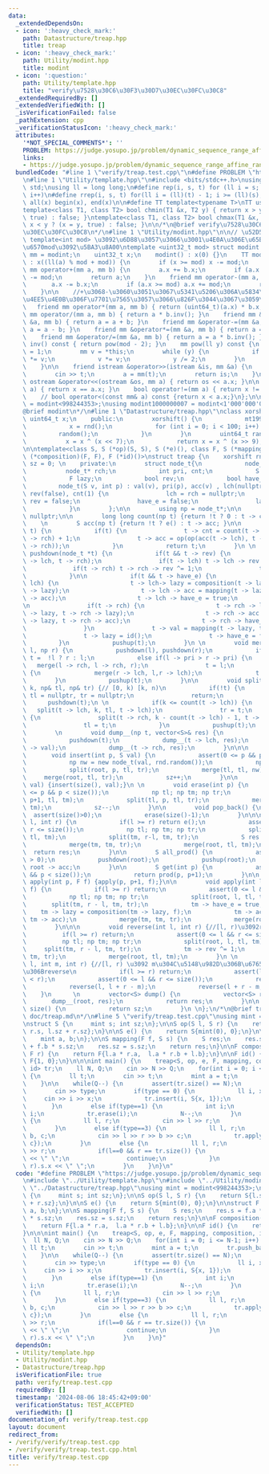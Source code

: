 ```yaml
---
data:
  _extendedDependsOn:
  - icon: ':heavy_check_mark:'
    path: Datastructure/treap.hpp
    title: treap
  - icon: ':heavy_check_mark:'
    path: Utility/modint.hpp
    title: modint
  - icon: ':question:'
    path: Utility/template.hpp
    title: "verify\u7528\u30C6\u30F3\u30D7\u30EC\u30FC\u30C8"
  _extendedRequiredBy: []
  _extendedVerifiedWith: []
  _isVerificationFailed: false
  _pathExtension: cpp
  _verificationStatusIcon: ':heavy_check_mark:'
  attributes:
    '*NOT_SPECIAL_COMMENTS*': ''
    PROBLEM: https://judge.yosupo.jp/problem/dynamic_sequence_range_affine_range_sum
    links:
    - https://judge.yosupo.jp/problem/dynamic_sequence_range_affine_range_sum
  bundledCode: "#line 1 \"verify/treap.test.cpp\"\n#define PROBLEM \"https://judge.yosupo.jp/problem/dynamic_sequence_range_affine_range_sum\"\
    \n#line 1 \"Utility/template.hpp\"\n#include <bits/stdc++.h>\nusing namespace\
    \ std;\nusing ll = long long;\n#define rep(i, s, t) for (ll i = s; i < (ll)(t);\
    \ i++)\n#define rrep(i, s, t) for(ll i = (ll)(t) - 1; i >= (ll)(s); i--)\n#define\
    \ all(x) begin(x), end(x)\n\n#define TT template<typename T>\nTT using vec = vector<T>;\n\
    template<class T1, class T2> bool chmin(T1 &x, T2 y) { return x > y ? (x = y,\
    \ true) : false; }\ntemplate<class T1, class T2> bool chmax(T1 &x, T2 y) { return\
    \ x < y ? (x = y, true) : false; }\n\n/*\n@brief verify\u7528\u30C6\u30F3\u30D7\
    \u30EC\u30FC\u30C8\n*/\n#line 1 \"Utility/modint.hpp\"\n\n// \u52D5\u7684mod :\
    \ template<int mod> \u3092\u6D88\u3057\u3066\u3001\u4E0A\u306E\u65B9\u3067\u5909\
    \u6570mod\u3092\u5BA3\u8A00\ntemplate <uint32_t mod> struct modint {\n    using\
    \ mm = modint;\n    uint32_t x;\n    modint() : x(0) {}\n    TT modint(T a = 0)\
    \ : x((ll(a) % mod + mod)) {\n        if (x >= mod) x -= mod;\n    }\n\n    friend\
    \ mm operator+(mm a, mm b) {\n        a.x += b.x;\n        if (a.x >= mod) a.x\
    \ -= mod;\n        return a;\n    }\n    friend mm operator-(mm a, mm b) {\n \
    \       a.x -= b.x;\n        if (a.x >= mod) a.x += mod;\n        return a;\n\
    \    }\n\n    //+\u3068-\u3060\u3051\u3067\u5341\u5206\u306A\u5834\u5408\u3001\
    \u4EE5\u4E0B\u306F\u7701\u7565\u3057\u3066\u826F\u3044\u3067\u3059\u3002\n\n \
    \   friend mm operator*(mm a, mm b) { return (uint64_t)(a.x) * b.x; }\n    friend\
    \ mm operator/(mm a, mm b) { return a * b.inv(); }\n    friend mm &operator+=(mm\
    \ &a, mm b) { return a = a + b; }\n    friend mm &operator-=(mm &a, mm b) { return\
    \ a = a - b; }\n    friend mm &operator*=(mm &a, mm b) { return a = a * b; }\n\
    \    friend mm &operator/=(mm &a, mm b) { return a = a * b.inv(); }\n\n    mm\
    \ inv() const { return pow(mod - 2); }\n    mm pow(ll y) const {\n        mm res\
    \ = 1;\n        mm v = *this;\n        while (y) {\n            if (y & 1) res\
    \ *= v;\n            v *= v;\n            y /= 2;\n        }\n        return res;\n\
    \    }\n\n    friend istream &operator>>(istream &is, mm &a) {\n        ll t;\n\
    \        cin >> t;\n        a = mm(t);\n        return is;\n    }\n\n    friend\
    \ ostream &operator<<(ostream &os, mm a) { return os << a.x; }\n\n    bool operator==(mm\
    \ a) { return x == a.x; }\n    bool operator!=(mm a) { return x != a.x; }\n\n\
    \    // bool operator<(const mm& a) const {return x < a.x;}\n};\n\nusing modint998244353\
    \ = modint<998244353>;\nusing modint1000000007 = modint<1'000'000'007>;\n\n/*\n\
    @brief modint\n*/\n#line 1 \"Datastructure/treap.hpp\"\nclass xorshift {\n   \
    \ uint64_t x;\n    public:\n        xorshift() {\n            mt19937 rnd(chrono::steady_clock::now().time_since_epoch().count());\n\
    \            x = rnd();\n            for (int i = 0; i < 100; i++) {\n       \
    \         random();\n            }\n        }\n        uint64_t random() {\n \
    \           x = x ^ (x << 7);\n            return x = x ^ (x >> 9);\n    }\n};\n\
    \n\ntemplate<class S, S (*op)(S, S), S (*e)(), class F, S (*mapping)(F, S), F\
    \ (*composition)(F, F), F (*id)()>\nstruct treap {\n    xorshift rnd;\n    int\
    \ sz = 0; \n    private:\n        struct node_t{\n            node_t* lch;\n \
    \           node_t* rch;\n            int pri, cnt;\n            S val, acc;\n\
    \            F lazy;\n            bool rev;\n            bool have_e;\n \n   \
    \         node_t(S v, int p) : val(v), pri(p), acc(v) , lch(nullptr), rch(nullptr),\
    \ rev(false), cnt(1) {\n                lch = rch = nullptr;\n               \
    \ rev = false;\n                have_e = false;\n                lazy = id();\n\
    \            }\n        };\n\n        using np = node_t*;\n\n        np root =\
    \ nullptr;\n\n        long long count(np t) {return !t ? 0 : t -> cnt;}\n    \
    \    \n        S acc(np t) {return !t ? e() : t -> acc; }\n\n        np pushup(np\
    \ t) {\n            if(t) {\n                t -> cnt = count(t -> lch) + count(t\
    \ -> rch) + 1;\n                t -> acc = op(op(acc(t -> lch), t -> val),  acc(t\
    \ -> rch));\n            }\n            return t;\n        }\n \n        void\
    \ pushdown(node_t *t) {\n            if(t && t -> rev) {\n                swap(t\
    \ -> lch, t -> rch);\n                if(t -> lch) t -> lch -> rev ^= 1;\n   \
    \             if(t -> rch) t -> rch -> rev ^= 1;\n                t -> rev = false;\n\
    \            }\n\n            if(t && t -> have_e) {\n                if(t ->\
    \ lch) {\n                    t -> lch-> lazy = composition(t -> lazy, t -> lch\
    \ -> lazy);\n                    t -> lch -> acc = mapping(t -> lazy, t -> lch\
    \ -> acc);\n                    t -> lch -> have_e = true;\n                }\n\
    \n                if(t -> rch) {\n                    t -> rch -> lazy = composition(t\
    \ -> lazy, t -> rch -> lazy);\n                    t -> rch -> acc = mapping(t\
    \ -> lazy, t -> rch -> acc);\n                    t -> rch -> have_e = true;\n\
    \                }\n                t -> val = mapping(t -> lazy, t -> val);\n\
    \                t -> lazy = id();\n                t -> have_e = false;\n   \
    \         }\n            pushup(t);\n        }\n \n        void merge(np& t, np\
    \ l, np r) {\n            pushdown(l), pushdown(r);\n            if(!l || !r)\
    \ t =  !l ? r : l;\n            else if(l -> pri > r -> pri) {\n             \
    \   merge(l -> rch, l -> rch, r);\n                t = l;\n            } else\
    \ {\n               merge(r -> lch, l,r -> lch);\n               t = r;\n    \
    \        }\n            pushup(t);\n        }\n\n        void split(np t, int\
    \ k, np& tl, np& tr) {// [0, k) [k, n)\n            if(!t) {\n               \
    \ tl = nullptr, tr = nullptr;\n                return;\n            }\n      \
    \      pushdown(t);\n \n            if(k <= count(t -> lch)) {\n             \
    \   split(t -> lch, k, tl, t -> lch);\n                tr = t;\n            }else\
    \ {\n                split(t -> rch, k - count(t -> lch) - 1, t -> rch, tr);\n\
    \                tl = t;\n            }\n            pushup(t);\n        }\n\n\
    \        \n        void dump__(np t, vector<S>& res) {\n            if(!t) return;\n\
    \            pushdown(t);\n            dump__(t -> lch, res);\n            res.push_back(t\
    \ -> val);\n            dump__(t -> rch, res);\n        }\n\n\n    public:\n \
    \       void insert(int p, S val) {\n            assert(0 <= p && p <= size());\n\
    \            np nw = new node_t(val, rnd.random());\n            np tl; np tr;\n\
    \            split(root, p, tl, tr);\n            merge(tl, tl, nw);\n       \
    \     merge(root, tl, tr);\n            sz++;\n        }\n\n        void push_back(S\
    \ val) {insert(size(), val);}\n \n        void erase(int p) {\n            assert(0\
    \ <= p && p < size());\n            np tl; np tm; np tr;\n            split(root,\
    \ p+1, tl, tm);\n            split(tl, p, tl, tr);\n            merge(root, tl,\
    \ tm);\n            sz--;\n        }\n\n        void pop_back() {\n          \
    \  assert(size()>0);\n            erase(size()-1);\n        }\n\n\n        S prod(int\
    \ l, int r) {\n            if(l >= r) return e();\n            assert(0 <= l &&\
    \ r <= size());\n            np tl; np tm; np tr;\n            split(root, l,\
    \ tl, tm);\n            split(tm, r-l, tm, tr);\n            S res = acc(tm);\n\
    \            merge(tm, tm, tr);\n            merge(root, tl, tm);\n          \
    \  return res;\n        }\n\n        S all_prod() {\n            assert(size()\
    \ > 0);\n            pushdown(root);\n            pushup(root);\n            return\
    \ root -> acc;\n        }\n\n        S get(int p) {\n            assert(0 <= p\
    \ && p < size());\n            return prod(p, p+1);\n        }\n\n        void\
    \ apply(int p, F f) {apply(p, p+1, f);}\n\n        void apply(int l, int r, F\
    \ f) {\n            if(l >= r) return;\n            assert(0 <= l && r <= size());\n\
    \            np tl; np tm; np tr;\n            split(root, l, tl, tm);\n     \
    \       split(tm, r - l, tm, tr);\n            tm -> have_e = true;\n        \
    \    tm -> lazy = composition(tm -> lazy, f);\n            tm -> acc = mapping(f,\
    \ tm -> acc);\n            merge(tm, tm, tr);\n            merge(root, tl, tm);\n\
    \        }\n\n\n        void reverse(int l, int r) {//[l, r)\u3092reverse\n  \
    \          if(l >= r) return;\n            assert(0 <= l && r <= size());\n  \
    \          np tl; np tm; np tr;\n            split(root, l, tl, tm);\n       \
    \     split(tm, r - l, tm, tr);\n            tm -> rev ^= 1;\n            merge(tm,\
    \ tm, tr);\n            merge(root, tl, tm);\n        }\n \n        void rotate(int\
    \ l, int m, int r) {//[l, r) \u3092 m\u304C\u5148\u982D\u306B\u6765\u308B\u69D8\
    \u306Breverse\n            if(l >= r) return;\n            assert(l <= m && m\
    \ < r);\n            assert(0 <= l && r <= size());\n            reverse(l, r);\n\
    \            reverse(l, l + r - m);\n            reverse(l + r - m, r);\n    \
    \    }\n      \n        vector<S> dump() {\n            vector<S> res;\n     \
    \       dump__(root, res);\n            return res;\n        }\n\n        int\
    \ size() {\n            return sz;\n        }\n \n};\n/*\n@brief treap\n@docs\
    \ doc/treap.md\n*/\n#line 5 \"verify/treap.test.cpp\"\nusing mint = modint<998244353>;\n\
    \nstruct S {\n     mint s; int sz;\n};\n\nS op(S l, S r) {\n    return S{l.s +\
    \ r.s, l.sz + r.sz};\n}\n\nS e() {\n    return S{mint(0), 0};\n}\n\nstruct F {\n\
    \    mint a, b;\n};\n\nS mapping(F f, S s) {\n    S res;\n    res.s = f.a * s.s\
    \ + f.b * s.sz;\n    res.sz = s.sz;\n    return res;\n}\n\nF composition(F l,\
    \ F r) {\n    return F{l.a * r.a,  l.a * r.b + l.b};\n}\n\nF id() {\n    return\
    \ F{1, 0};\n}\n\n\nint main() {\n    treap<S, op, e, F, mapping, composition,\
    \ id> tr;\n    ll N, Q;\n    cin >> N >> Q;\n    for(int i = 0; i <= N-1; i++)\
    \ {\n        ll t;\n        cin >> t;\n        mint a = t;\n        tr.push_back(S{a,1});\n\
    \    }\n\n    while(Q--) {\n        assert(tr.size() == N);\n        int type;\n\
    \        cin >> type;\n        if(type == 0) {\n            ll i, x;\n       \
    \     cin >> i >> x;\n            tr.insert(i, S{x, 1});\n            N++;\n \
    \       }\n        else if(type==1) {\n            int i;\n            cin >>\
    \ i;\n            tr.erase(i);\n            N--;\n        }\n        else if(type==2)\
    \ {\n            ll l, r;\n            cin >> l >> r;\n            tr.reverse(l,r);\n\
    \        }\n        else if(type==3) {\n            ll l, r;\n            mint\
    \ b, c;\n            cin >> l >> r >> b >> c;\n            tr.apply(l, r, F{b,\
    \ c});\n        }\n        else {\n            ll l, r;\n            cin >> l\
    \ >> r;\n            if(l==0 && r == tr.size()) {\n                cout << tr.all_prod().s.x\
    \ << \" \";\n                continue;\n            }\n            cout << tr.prod(l,\
    \ r).s.x << \" \";\n        }\n    }\n}\n"
  code: "#define PROBLEM \"https://judge.yosupo.jp/problem/dynamic_sequence_range_affine_range_sum\"\
    \n#include \"../Utility/template.hpp\"\n#include \"../Utility/modint.hpp\"\n#include\
    \ \"../Datastructure/treap.hpp\"\nusing mint = modint<998244353>;\n\nstruct S\
    \ {\n     mint s; int sz;\n};\n\nS op(S l, S r) {\n    return S{l.s + r.s, l.sz\
    \ + r.sz};\n}\n\nS e() {\n    return S{mint(0), 0};\n}\n\nstruct F {\n    mint\
    \ a, b;\n};\n\nS mapping(F f, S s) {\n    S res;\n    res.s = f.a * s.s + f.b\
    \ * s.sz;\n    res.sz = s.sz;\n    return res;\n}\n\nF composition(F l, F r) {\n\
    \    return F{l.a * r.a,  l.a * r.b + l.b};\n}\n\nF id() {\n    return F{1, 0};\n\
    }\n\n\nint main() {\n    treap<S, op, e, F, mapping, composition, id> tr;\n  \
    \  ll N, Q;\n    cin >> N >> Q;\n    for(int i = 0; i <= N-1; i++) {\n       \
    \ ll t;\n        cin >> t;\n        mint a = t;\n        tr.push_back(S{a,1});\n\
    \    }\n\n    while(Q--) {\n        assert(tr.size() == N);\n        int type;\n\
    \        cin >> type;\n        if(type == 0) {\n            ll i, x;\n       \
    \     cin >> i >> x;\n            tr.insert(i, S{x, 1});\n            N++;\n \
    \       }\n        else if(type==1) {\n            int i;\n            cin >>\
    \ i;\n            tr.erase(i);\n            N--;\n        }\n        else if(type==2)\
    \ {\n            ll l, r;\n            cin >> l >> r;\n            tr.reverse(l,r);\n\
    \        }\n        else if(type==3) {\n            ll l, r;\n            mint\
    \ b, c;\n            cin >> l >> r >> b >> c;\n            tr.apply(l, r, F{b,\
    \ c});\n        }\n        else {\n            ll l, r;\n            cin >> l\
    \ >> r;\n            if(l==0 && r == tr.size()) {\n                cout << tr.all_prod().s.x\
    \ << \" \";\n                continue;\n            }\n            cout << tr.prod(l,\
    \ r).s.x << \" \";\n        }\n    }\n}"
  dependsOn:
  - Utility/template.hpp
  - Utility/modint.hpp
  - Datastructure/treap.hpp
  isVerificationFile: true
  path: verify/treap.test.cpp
  requiredBy: []
  timestamp: '2024-08-06 18:45:42+09:00'
  verificationStatus: TEST_ACCEPTED
  verifiedWith: []
documentation_of: verify/treap.test.cpp
layout: document
redirect_from:
- /verify/verify/treap.test.cpp
- /verify/verify/treap.test.cpp.html
title: verify/treap.test.cpp
---
```

